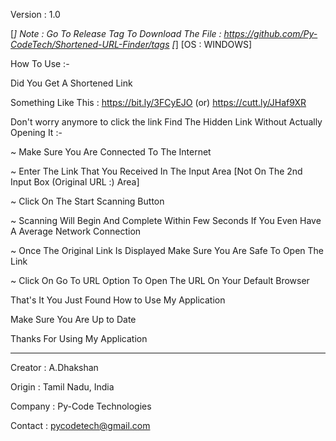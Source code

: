 Version : 1.0

[*] Note : Go To Release Tag To Download The File : https://github.com/Py-CodeTech/Shortened-URL-Finder/tags [*]
[OS : WINDOWS]

How To Use :-

Did You Get A Shortened Link

Something Like This : https://bit.ly/3FCyEJO (or) https://cutt.ly/JHaf9XR

Don't worry anymore to click the link Find The Hidden Link Without Actually Opening It :-

~ Make Sure You Are Connected To The Internet

~ Enter The Link That You Received In The Input Area [Not On The 2nd Input Box (Original URL :) Area]

~ Click On The Start Scanning Button

~ Scanning Will Begin And Complete Within Few Seconds If You Even Have A Average Network Connection

~ Once The Original Link Is Displayed Make Sure You Are Safe To Open The Link

~ Click On Go To URL Option To Open The URL On Your Default Browser

That's It You Just Found How to Use My Application

Make Sure You Are Up to Date

Thanks For Using My Application
___________________________________________________________________________________________________________

Creator : A.Dhakshan

Origin : Tamil Nadu, India

Company : Py-Code Technologies

Contact : pycodetech@gmail.com
